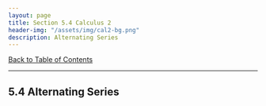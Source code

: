 ```yaml
---
layout: page
title: Section 5.4 Calculus 2
header-img: "/assets/img/cal2-bg.png"
description: Alternating Series
---
```


[Back to Table of Contents](../..)

---

## 5.4 Alternating Series
